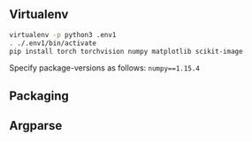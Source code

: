 ## Virtualenv
```sh
virtualenv -p python3 .env1
. ./.env1/bin/activate
pip install torch torchvision numpy matplotlib scikit-image
```
Specify package-versions as follows: `numpy==1.15.4`

## Packaging

## Argparse 